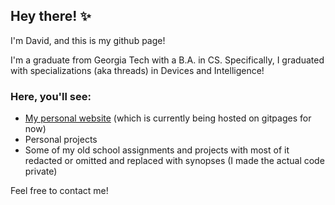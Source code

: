## Hey there! ✨
I'm David, and this is my github page!

I'm a graduate from Georgia Tech with a B.A. in CS.
Specifically, I graduated with specializations (aka threads) in Devices and Intelligence!

### Here, you'll see:
- [My personal website](https://d-lee-te.github.io/) (which is currently being hosted on gitpages for now)
- Personal projects
- Some of my old school assignments and projects with most of it redacted or omitted and replaced with synopses (I made the actual code private)

Feel free to contact me!
